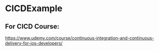 # CICDExample 

## For CICD Course:

https://www.udemy.com/course/continuous-integration-and-continuous-delivery-for-ios-developers/
